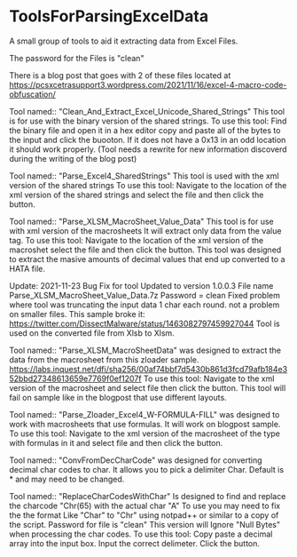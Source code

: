 # ToolsForParsingExcelData
A small group of tools to aid it extracting data from Excel Files.

The password for the Files is "clean"

There is a blog post that goes with 2 of these files located at https://pcsxcetrasupport3.wordpress.com/2021/11/16/excel-4-macro-code-obfuscation/

Tool named:: "Clean_And_Extract_Excel_Unicode_Shared_Strings" This tool is for use with the binary version of the shared strings.
  To use this tool: Find the binary file and open it in a hex editor copy and paste all of the bytes to the input and click the buooton.
  If it does not have a 0x13 in an odd location it should work properly. (Tool needs a rewrite for new information discoverd during the writing of the blog post)
  
Tool named:: "Parse_Excel4_SharedStrings" This tool is used with the xml version of the shared strings
  To use this tool: Navigate to the location of the xml version of the shared strings and select the file and then click the button.
  
Tool named:: "Parse_XLSM_MacroSheet_Value_Data" This tool is for use with xml version of the macrosheets It will extract only data from the value tag.
  To use this tool: Navigate to the location of the xml version of the macroshet select the file and then click the button.
  This tool was designed to extract the masive amounts of decimal values that end up converted to a HATA file.
  
  Update: 2021-11-23 
   Bug Fix for tool Updated to version 1.0.0.3 File name Parse_XLSM_MacroSheet_Value_Data.7z Password = clean
   Fixed problem where tool was truncating the input data 1 char each round. not a problem on smaller files.
   This sample broke it: https://twitter.com/DissectMalware/status/1463082797459927044
   Tool is used on the converted file from Xlsb to Xlsm.
  
Tool named:: "Parse_XLSM_MacroSheetData" was designed to extract the data from the macrosheet from this zloader sample.
  https://labs.inquest.net/dfi/sha256/00af74bbf7d5430b861d3fcd79afb184e352bbd27348613659e7769f0ef1207f
  To use this tool: Navigate to the xml version of the macrosheet and select file then click the button. 
  This tool will fail on sample like in the blogpost that use different layouts.
  
Tool named:: "Parse_Zloader_Excel4_W-FORMULA-FILL" was designed to work with macrosheets that use formulas. It will work on blogpost sample.
  To use this tool: Navigate to the xml version of the macrosheet of the type with formulas in it and select file and then click the button.


Tool named:: "ConvFromDecCharCode" was designed for converting decimal char codes to char. It allows you to pick a delimiter Char. 
  Default is * and may need to be changed.
  
Tool named:: "ReplaceCharCodesWithChar" Is designed to find and replace the charcode "Chr(65) with the actual char "A"
  To use you may need to fix the the format Like "Char" to "Chr" using notpad++ or similar to a copy of the script.
  Password for file is "clean"
  This version will Ignore "Null Bytes" when processing the char codes.
  To use this tool: Copy paste a decimal array into the input box. Input the correct delimeter. Click the button.
     

